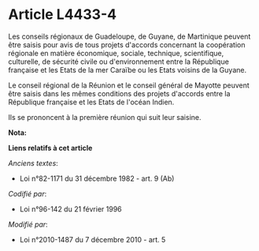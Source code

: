 # Article L4433-4

Les conseils régionaux de Guadeloupe, de Guyane, de Martinique peuvent être saisis pour avis de tous projets d'accords
concernant la coopération régionale en matière économique, sociale, technique, scientifique, culturelle, de sécurité civile
ou d'environnement entre la République française et les Etats de la mer Caraïbe ou les Etats voisins de la Guyane.

Le conseil régional de la Réunion et le conseil général de Mayotte peuvent être saisis dans les mêmes conditions des projets
d'accords entre la République française et les Etats de l'océan Indien.

Ils se prononcent à la première réunion qui suit leur saisine.

**Nota:**



**Liens relatifs à cet article**

_Anciens textes_:

  - Loi n°82-1171 du 31 décembre 1982 - art. 9 (Ab)

_Codifié par_:

  - Loi n°96-142 du 21 février 1996

_Modifié par_:

  - Loi n°2010-1487 du 7 décembre 2010 - art. 5
